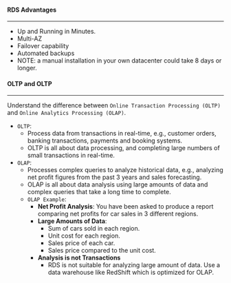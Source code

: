 #### RDS Advantages

___

* Up and Running in Minutes.
* Multi-AZ
* Failover capability
* Automated backups
* NOTE: a manual installation in your own datacenter could take 8 days or longer.

#### OLTP and OLTP

___
Understand the difference between `Online Transaction Processing (OLTP)` and `Online Analytics Processing (OLAP)`.

* `OLTP`:
    * Process data from transactions in real-time, e.g., customer orders, banking transactions, payments and booking
      systems.
    * OLTP is all about data processing, and completing large numbers of small transactions in real-time.
* `OLAP`:
    * Processes complex queries to analyze historical data, e.g., analyzing net profit figures from the past 3 years and
      sales forecasting.
    * OLAP is all about data analysis using large amounts of data and complex queries that take a long time to complete.
    * `OLAP Example`:
        * **Net Profit Analysis**: You have been asked to produce a report comparing net profits for car sales in 3
          different regions.
        * **Large Amounts of Data**:
            * Sum of cars sold in each region.
            * Unit cost for each region.
            * Sales price of each car.
            * Sales price compared to the unit cost.
        * **Analysis is not Transactions**
            * RDS is not suitable for analyzing large amount of data. Use a data warehouse like RedShift which is
              optimized for OLAP.